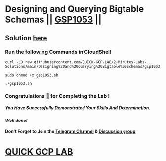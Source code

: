 # Designing and Querying Bigtable Schemas || [GSP1053](https://www.cloudskillsboost.google/focuses/58496?parent=catalog) ||

## Solution [here](https://youtu.be/e4qb0jg6Wdc)

### Run the following Commands in CloudShell

```
curl -LO raw.githubusercontent.com/QUICK-GCP-LAB/2-Minutes-Labs-Solutions/main/Designing%20and%20Querying%20Bigtable%20Schemas/gsp1053.sh

sudo chmod +x gsp1053.sh

./gsp1053.sh
```

### Congratulations 🎉 for Completing the Lab !

##### *You Have Successfully Demonstrated Your Skills And Determination.*

#### *Well done!*

#### Don't Forget to Join the [Telegram Channel](https://t.me/QuickGcpLab) & [Discussion group](https://t.me/QuickGcpLabChats)

# [QUICK GCP LAB](https://www.youtube.com/@quickgcplab)
